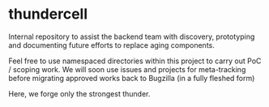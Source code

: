 # thundercell

Internal repository to assist the backend team with discovery, prototyping and documenting future
efforts to replace aging components.

Feel free to use namespaced directories within this project to carry out PoC / scoping work.
We will soon use issues and projects for meta-tracking before migrating approved works back
to Bugzilla (in a fully fleshed form)

Here, we forge only the strongest thunder.
